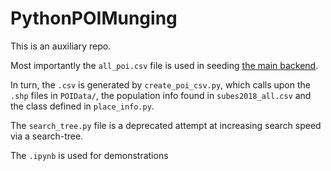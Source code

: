 # PythonPOIMunging


This is an auxiliary repo.  

Most importantly the `all_poi.csv` file is used in seeding [the main backend](https://github.com/copilotroadtrip/CoPilotBackend).  

In turn, the `.csv` is generated by `create_poi_csv.py`, which calls upon the `.shp` files in `POIData/`, the population info found in `subes2018_all.csv` and the class defined in `place_info.py`.  

The `search_tree.py` file is a deprecated attempt at increasing search speed via a search-tree.  

The `.ipynb` is used for demonstrations
